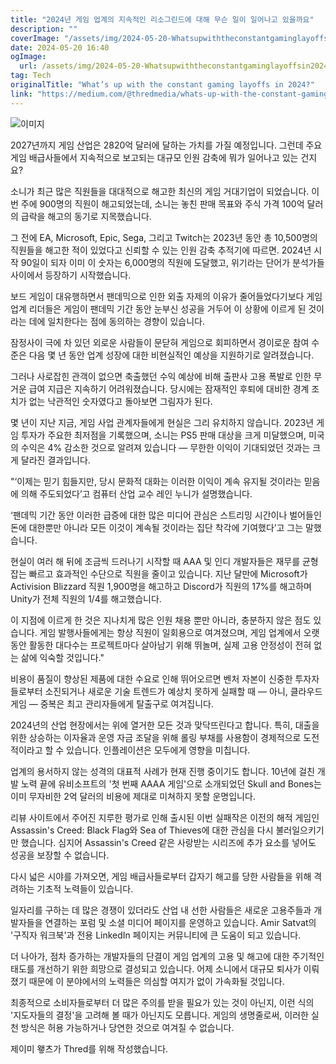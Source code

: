 ```yaml
---
title: "2024년 게임 업계의 지속적인 리소그린드에 대해 무슨 일이 일어나고 있을까요"
description: ""
coverImage: "/assets/img/2024-05-20-Whatsupwiththeconstantgaminglayoffsin2024_0.png"
date: 2024-05-20 16:40
ogImage:
  url: /assets/img/2024-05-20-Whatsupwiththeconstantgaminglayoffsin2024_0.png
tag: Tech
originalTitle: "What’s up with the constant gaming layoffs in 2024?"
link: "https://medium.com/@thredmedia/whats-up-with-the-constant-gaming-layoffs-in-2024-5b2fe9a3139e"
---
```


![이미지](/assets/img/2024-05-20-Whatsupwiththeconstantgaminglayoffsin2024_0.png)

2027년까지 게임 산업은 2820억 달러에 달하는 가치를 가질 예정입니다. 그런데 주요 게임 배급사들에서 지속적으로 보고되는 대규모 인원 감축에 뭐가 일어나고 있는 건지요?

소니가 최근 많은 직원들을 대대적으로 해고한 최신의 게임 거대기업이 되었습니다. 이번 주에 900명의 직원이 해고되었는데, 소니는 놓친 판매 목표와 주식 가격 100억 달러의 급락을 해고의 동기로 지목했습니다.

그 전에 EA, Microsoft, Epic, Sega, 그리고 Twitch는 2023년 동안 총 10,500명의 직원들을 해고한 적이 있었다고 신뢰할 수 있는 인원 감축 추적기에 따르면. 2024년 시작 90일이 되자 이미 이 숫자는 6,000명의 직원에 도달했고, 위기라는 단어가 분석가들 사이에서 등장하기 시작했습니다.

<div class="content-ad"></div>

보드 게임이 대유행하면서 팬데믹으로 인한 외출 자제의 이유가 줄어들었다기보다 게임 업계 리더들은 게임이 팬데믹 기간 동안 눈부신 성공을 거두어 이 상황에 이르게 된 것이라는 데에 일치한다는 점에 동의하는 경향이 있습니다.

잠정사이 극에 차 있던 외로운 사람들이 문닫혀 게임으로 회피하면서 경이로운 참여 수준은 다음 몇 년 동안 업계 성장에 대한 비현실적인 예상을 지원하기로 알려졌습니다.

그러나 사로잡힌 관객이 없으면 축출했던 수익 예상에 비해 출판사 고용 폭발로 인한 무거운 급여 지급은 지속하기 어려워졌습니다. 당시에는 잠재적인 후퇴에 대비한 경계 조치가 없는 낙관적인 숫자였다고 돌아보면 그림자가 된다.

몇 년이 지난 지금, 게임 사업 관계자들에게 현실은 그리 유치하지 않습니다. 2023년 게임 투자가 주요한 최저점을 기록했으며, 소니는 PS5 판매 대상을 크게 미달했으며, 미국의 수익은 4% 감소한 것으로 알려져 있습니다 — 무한한 이익이 기대되었던 것과는 크게 달라진 결과입니다.

<div class="content-ad"></div>

"‘이제는 믿기 힘들지만, 당시 문화적 대화는 이러한 이익이 계속 유지될 것이라는 믿음에 의해 주도되었다’고 컴퓨터 산업 교수 레인 누니가 설명했습니다.

‘팬데믹 기간 동안 이러한 급증에 대한 많은 미디어 관심은 스트리밍 시간이나 벌어들인 돈에 대한뿐만 아니라 모든 이것이 계속될 것이라는 집단 착각에 기여했다’고 그는 말했습니다.

현실이 여러 해 뒤에 조금씩 드러나기 시작할 때 AAA 및 인디 개발자들은 재무를 균형잡는 빠르고 효과적인 수단으로 직원을 줄이고 있습니다. 지난 달만에 Microsoft가 Activision Blizzard 직원 1,900명을 해고하고 Discord가 직원의 17%를 해고하며 Unity가 전체 직원의 1/4를 해고했습니다.

이 지점에 이르게 한 것은 지나치게 많은 인원 채용 뿐만 아니라, 충분하지 않은 점도 있습니다. 게임 발행사들에게는 항상 직원이 일회용으로 여겨졌으며, 게임 업계에서 오랫동안 활동한 대다수는 프로젝트마다 살아남기 위해 뛰놀며, 실제 고용 안정성이 전혀 없는 삶에 익숙할 것입니다."

<div class="content-ad"></div>

비용이 품질이 향상된 제품에 대한 수요로 인해 뛰어오르면 벤처 자본이 신중한 투자자들로부터 소진되거나 새로운 기술 트렌드가 예상치 못하게 실패할 때 — 아니, 클라우드 게임 — 중복은 최고 관리자들에게 탈출구로 여겨집니다.

2024년의 산업 현장에서는 위에 열거한 모든 것과 맞닥뜨린다고 합니다. 특히, 대출을 위한 상승하는 이자율과 운영 자금 조달을 위해 롤링 부채를 사용함이 경제적으로 도전적이라고 할 수 있습니다. 인플레이션은 모두에게 영향을 미칩니다.

업계의 용서하지 않는 성격의 대표적 사례가 현재 진행 중이기도 합니다. 10년에 걸친 개발 노력 끝에 유비소프트의 '첫 번째 AAAA 게임'으로 소개되었던 Skull and Bones는 이미 무자비한 2억 달러의 비용에 제대로 미쳐하지 못할 운명입니다.

리뷰 사이트에서 주어진 지루한 평가로 인해 출시된 이번 실패작은 이전의 해적 게임인 Assassin's Creed: Black Flag와 Sea of Thieves에 대한 관심을 다시 불러일으키기만 했습니다. 심지어 Assassin's Creed 같은 사랑받는 시리즈에 추가 요소를 넣어도 성공을 보장할 수 없습니다.

<div class="content-ad"></div>

다시 넓은 시야를 가져오면, 게임 배급사들로부터 갑자기 해고를 당한 사람들을 위해 격려하는 기초적 노력들이 있습니다.

일자리를 구하는 데 많은 경쟁이 있더라도 산업 내 선한 사람들은 새로운 고용주들과 개발자들을 연결하는 포럼 및 소셜 미디어 페이지를 운영하고 있습니다. Amir Satvat의 '구직자 워크북'과 전용 LinkedIn 페이지는 커뮤니티에 큰 도움이 되고 있습니다.

더 나아가, 점차 증가하는 개발자들의 단결이 게임 업계의 고용 및 해고에 대한 주기적인 태도를 개선하기 위한 희망으로 결성되고 있습니다. 어제 소니에서 대규모 퇴사가 이뤄졌기 때문에 이 분야에서의 노력들은 의심할 여지가 없이 가속화될 것입니다.

최종적으로 소비자들로부터 더 많은 주의를 받을 필요가 있는 것이 아닌지, 이런 식의 '지도자들의 결정'을 고려해 볼 때가 아닌지도 모릅니다. 게임의 생명줄로써, 이러한 실천 방식은 허용 가능하거나 당연한 것으로 여겨질 수 없습니다.

<div class="content-ad"></div>

제이미 왷츠가 Thred를 위해 작성했습니다.

